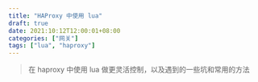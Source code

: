 ```yaml
---
title: "HAProxy 中使用 lua"
draft: true
date: 2021:10:12T12:00:01+08:00
categories: ["网关"]
tags: ["lua", "haproxy"]
---
```


> 在 haproxy 中使用 lua 做更灵活控制，以及遇到的一些坑和常用的方法
